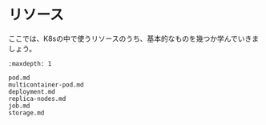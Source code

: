 # リソース

ここでは、K8sの中で使うリソースのうち、基本的なものを幾つか学んでいきましょう。

```{toctree}
:maxdepth: 1

pod.md
multicontainer-pod.md
deployment.md
replica-nodes.md
job.md
storage.md
```

